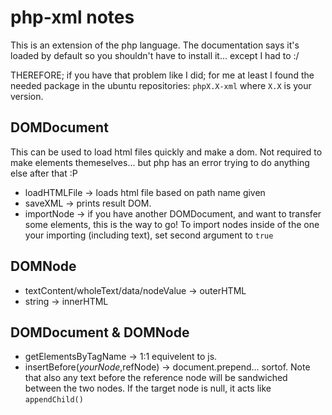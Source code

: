 # php-xml notes

This is an extension of the php language. The documentation says it's loaded by default so you shouldn't have to install it... except I had to :/

THEREFORE; if you have that problem like I did; for me at least I found the needed package in the ubuntu repositories: `phpX.X-xml` where `X.X` is your version.

## DOMDocument

This can be used to load html files quickly and make a dom. Not required to make elements themeselves... but php has an error trying to do anything else after that :P

* loadHTMLFile -> loads html file based on path name given
* saveXML -> prints result DOM.
* importNode -> if you have another DOMDocument, and want to transfer some elements, this is the way to go! To import nodes inside of the one your importing (including text), set second argument to `true`

## DOMNode

* textContent/wholeText/data/nodeValue -> outerHTML
* string -> innerHTML

## DOMDocument & DOMNode

* getElementsByTagName -> 1:1 equivelent to js.
* insertBefore($yourNode,$refNode) -> document.prepend... sortof. Note that also any text before the reference node will be sandwiched between the two nodes. If the target node is null, it acts like `appendChild()`